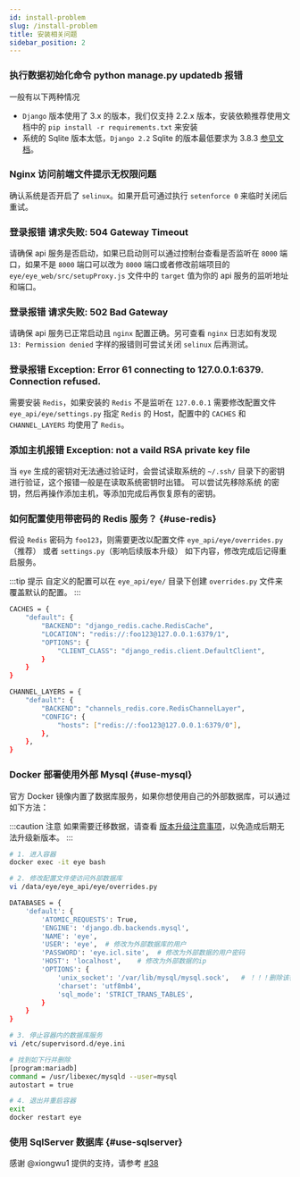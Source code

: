 ```yaml
---
id: install-problem
slug: /install-problem
title: 安装相关问题
sidebar_position: 2
---
```


### 执行数据初始化命令 python manage.py updatedb 报错
一般有以下两种情况
    
- `Django` 版本使用了 3.x 的版本，我们仅支持 2.2.x 版本，安装依赖推荐使用文档中的 `pip install -r requirements.txt` 来安装
- 系统的 Sqlite 版本太低，`Django 2.2` Sqlite 的版本最低要求为 3.8.3 [参见文档](https://docs.djangoproject.com/en/2.2/releases/2.2/)。

### Nginx 访问前端文件提示无权限问题
确认系统是否开启了 `selinux`。如果开启可通过执行 `setenforce 0` 来临时关闭后重试。
 
### 登录报错 请求失败: 504 Gateway Timeout
请确保 api 服务是否启动，如果已启动则可以通过控制台查看是否监听在 `8000` 端口，如果不是 `8000` 端口可以改为 `8000` 端口或者修改前端项目的
`eye/eye_web/src/setupProxy.js` 文件中的 `target` 值为你的 api 服务的监听地址和端口。

### 登录报错 请求失败: 502 Bad Gateway
请确保 api 服务已正常启动且 `nginx` 配置正确。另可查看 `nginx` 日志如有发现 `13: Permission denied` 字样的报错则可尝试关闭 `selinux` 后再测试。

### 登录报错 Exception: Error 61 connecting to 127.0.0.1:6379. Connection refused.
需要安装 `Redis`，如果安装的 `Redis` 不是监听在 `127.0.0.1` 需要修改配置文件 `eye_api/eye/settings.py`
指定 `Redis` 的 Host，配置中的 `CACHES` 和 `CHANNEL_LAYERS` 均使用了 `Redis`。

### 添加主机报错 Exception: not a vaild RSA private key file
当 `eye` 生成的密钥对无法通过验证时，会尝试读取系统的 `~/.ssh/` 目录下的密钥进行验证，这个报错一般是在读取系统密钥时出错。 可以尝试先移除系统
的密钥，然后再操作添加主机，等添加完成后再恢复原有的密钥。

### 如何配置使用带密码的 Redis 服务？ {#use-redis}
假设 `Redis` 密码为 `foo123`，则需要更改以配置文件 `eye_api/eye/overrides.py`（推荐） 或者 `settings.py`（影响后续版本升级） 如下内容，修改完成后记得重启服务。

:::tip 提示
 自定义的配置可以在 `eye_api/eye/` 目录下创建 `overrides.py` 文件来覆盖默认的配置。
:::

```bash title="vi eye_api/eye/overrides.py"
CACHES = {
    "default": {
        "BACKEND": "django_redis.cache.RedisCache",
        "LOCATION": "redis://:foo123@127.0.0.1:6379/1",
        "OPTIONS": {
            "CLIENT_CLASS": "django_redis.client.DefaultClient",
        }
    }
}

CHANNEL_LAYERS = {
    "default": {
        "BACKEND": "channels_redis.core.RedisChannelLayer",
        "CONFIG": {
            "hosts": ["redis://:foo123@127.0.0.1:6379/0"],
        },
    },
}
```

### Docker 部署使用外部 Mysql {#use-mysql}
官方 Docker 镜像内置了数据库服务，如果你想使用自己的外部数据库，可以通过如下方法：

:::caution 注意
如果需要迁移数据，请查看 [版本升级注意事项](/docs/update-version)，以免造成后期无法升级新版本。
:::

```bash
# 1. 进入容器
docker exec -it eye bash

# 2. 修改配置文件使访问外部数据库
vi /data/eye/eye_api/eye/overrides.py

DATABASES = {
    'default': {
        'ATOMIC_REQUESTS': True,
        'ENGINE': 'django.db.backends.mysql',
        'NAME': 'eye',
        'USER': 'eye',  # 修改为外部数据库的用户
        'PASSWORD': 'eye.icl.site',  # 修改为外部数据的用户密码
        'HOST': 'localhost',    # 修改为外部数据的ip
        'OPTIONS': {
            'unix_socket': '/var/lib/mysql/mysql.sock',   # ！！！删除该行
            'charset': 'utf8mb4',
            'sql_mode': 'STRICT_TRANS_TABLES',
        }
    }
}

# 3. 停止容器内的数据库服务
vi /etc/supervisord.d/eye.ini

# 找到如下行并删除
[program:mariadb]
command = /usr/libexec/mysqld --user=mysql
autostart = true

# 4. 退出并重启容器
exit
docker restart eye
```

### 使用 SqlServer 数据库 {#use-sqlserver}
感谢 @xiongwu1 提供的支持，请参考 [#38](https://github.com/xqk/eye/issues/38)
